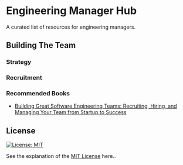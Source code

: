 # Engineering Manager Hub
A curated list of resources for engineering managers.

## Building The Team

### Strategy

### Recruitment

### Recommended Books
* [Building Great Software Engineering Teams: Recruiting, Hiring, and Managing Your Team from Startup to Success](https://github.com/lifeparticle/Markdown-Cheatsheet)

## License
[![License: MIT](https://img.shields.io/badge/License-MIT-yellow.svg)](https://opensource.org/licenses/MIT)

See the explanation of the [MIT License](https://opensource.org/licenses/MIT) here..
